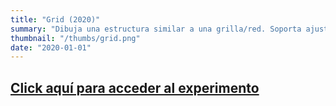 ```yaml
---
title: "Grid (2020)"
summary: "Dibuja una estructura similar a una grilla/red. Soporta ajustar algunos de los parámetros de dibujo y animación."
thumbnail: "/thumbs/grid.png"
date: "2020-01-01"
---
```


## [Click aquí para acceder al experimento](/inc/grid)